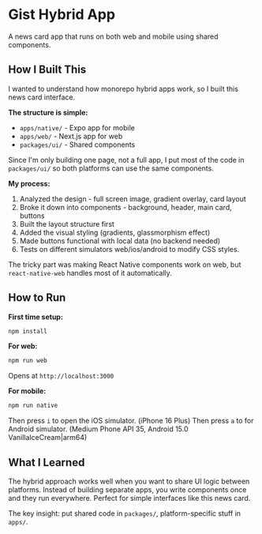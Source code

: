 # Gist Hybrid App

A news card app that runs on both web and mobile using shared components.

## How I Built This

I wanted to understand how monorepo hybrid apps work, so I built this news card interface.

**The structure is simple:**
- `apps/native/` - Expo app for mobile
- `apps/web/` - Next.js app for web
- `packages/ui/` - Shared components

Since I'm only building one page, not a full app, I put most of the code in `packages/ui/` so both platforms can use the same components.

**My process:**
1. Analyzed the design - full screen image, gradient overlay, card layout
2. Broke it down into components - background, header, main card, buttons
3. Built the layout structure first
4. Added the visual styling (gradients, glassmorphism effect)
5. Made buttons functional with local data (no backend needed)
6. Tests on different simulators web/ios/android to modify CSS styles.

The tricky part was making React Native components work on web, but `react-native-web` handles most of it automatically.

## How to Run

**First time setup:**
```bash
npm install
```

**For web:**
```bash
npm run web
```
Opens at `http://localhost:3000`

**For mobile:**
```bash
npm run native
```
Then press `i` to open the iOS simulator. (iPhone 16 Plus)
Then press `a` to for Android simulator. (Medium Phone API 35, Android 15.0 VanillalceCream|arm64)

## What I Learned

The hybrid approach works well when you want to share UI logic between platforms. Instead of building separate apps, you write components once and they run everywhere. Perfect for simple interfaces like this news card.

The key insight: put shared code in `packages/`, platform-specific stuff in `apps/`.

## 